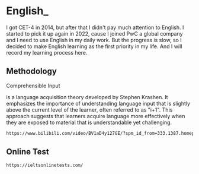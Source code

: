 # English_

I got CET-4 in 2014, but after that I didn't pay much attention to English.
I started to pick it up again in 2022, cause I joined PwC a global company and I need to use English in my daily work.
But the progress is slow, so I decided to make English learning as the first priority in my life.
And I will record my learning process here.

## Methodology

Comprehensible Input

is a language acquisition theory developed by Stephen Krashen. It emphasizes the importance of understanding language input that is slightly above the current level of the learner, often referred to as "i+1". This approach suggests that learners acquire language more effectively when they are exposed to material that is understandable yet challenging.

```bash
https://www.bilibili.com/video/BV1aD4y127GE/?spm_id_from=333.1387.homepage.video_card.click&vd_source=898f56f41de215bd5a1efa81f4edebe6
```

## Online Test

```bash
https://ieltsonlinetests.com/
```
